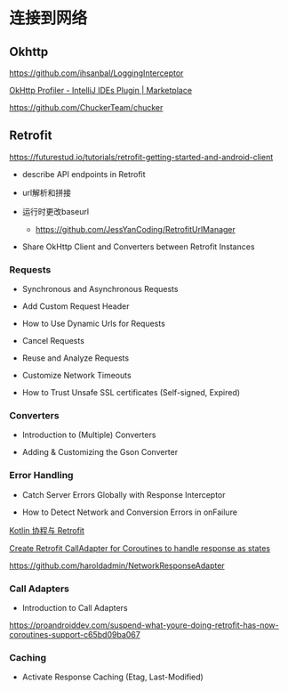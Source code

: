 # 连接到网络

## Okhttp

https://github.com/ihsanbal/LoggingInterceptor

[OkHttp Profiler - IntelliJ IDEs Plugin | Marketplace](https://plugins.jetbrains.com/plugin/11249-okhttp-profiler)

https://github.com/ChuckerTeam/chucker

## Retrofit

https://futurestud.io/tutorials/retrofit-getting-started-and-android-client

+ describe API endpoints in Retrofit

+ url解析和拼接

+ 运行时更改baseurl
  
  + https://github.com/JessYanCoding/RetrofitUrlManager

+ Share OkHttp Client and Converters between Retrofit Instances

### Requests

+ Synchronous and Asynchronous Requests

+ Add Custom Request Header

+ How to Use Dynamic Urls for Requests

+ Cancel Requests

+ Reuse and Analyze Requests

+ Customize Network Timeouts

+ How to Trust Unsafe SSL certificates (Self-signed, Expired)

### Converters

+ Introduction to (Multiple) Converters

+ Adding & Customizing the Gson Converter

### Error Handling

+ Catch Server Errors Globally with Response Interceptor

+ How to Detect Network and Conversion Errors in onFailure

[Kotlin 协程与 Retrofit](https://blog.yujinyan.me/posts/kotlin-coroutine-retrofit/)

[Create Retrofit CallAdapter for Coroutines to handle response as states](https://proandroiddev.com/create-retrofit-calladapter-for-coroutines-to-handle-response-as-states-c102440de37a)

https://github.com/haroldadmin/NetworkResponseAdapter

### Call Adapters

+ Introduction to Call Adapters

https://proandroiddev.com/suspend-what-youre-doing-retrofit-has-now-coroutines-support-c65bd09ba067

### Caching

+ Activate Response Caching (Etag, Last-Modified)
